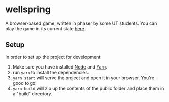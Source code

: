 # wellspring
A browser-based game, written in phaser by some UT students. You can play
the game in its current state [here](https://smona.github.io/wellspring/public/).

## Setup

In order to set up the project for development:

1. Make sure you have installed [Node](https://nodejs.org/en/download/) and 
[Yarn](https://yarnpkg.com/en/docs/getting-started).
2. run `yarn` to install the dependencies.
3. `yarn start` will serve the project and open it in your browser. You're
good to go!
4. `yarn build` will zip up the contents of the public folder and place them
in a "build" directory.

